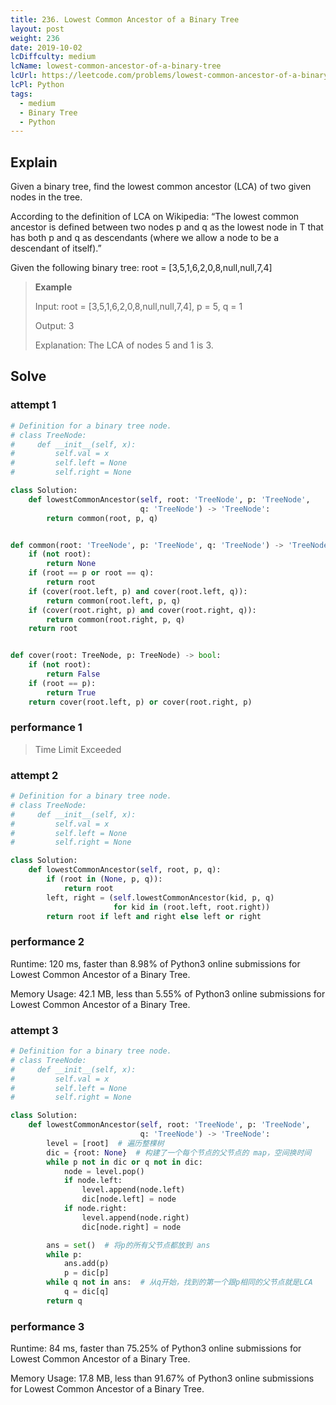```yaml
---
title: 236. Lowest Common Ancestor of a Binary Tree
layout: post
weight: 236
date: 2019-10-02
lcDiffculty: medium
lcName: lowest-common-ancestor-of-a-binary-tree
lcUrl: https://leetcode.com/problems/lowest-common-ancestor-of-a-binary-tree/
lcPl: Python
tags:
  - medium
  - Binary Tree
  - Python
---
```


## Explain

Given a binary tree, find the lowest common ancestor (LCA) of two given nodes in the tree.

According to the definition of LCA on Wikipedia: “The lowest common ancestor is defined between two nodes p and q as the lowest node in T that has both p and q as descendants (where we allow a node to be a descendant of itself).”

Given the following binary tree:  root = [3,5,1,6,2,0,8,null,null,7,4]

> **Example**
> 
> Input: root = [3,5,1,6,2,0,8,null,null,7,4], p = 5, q = 1
> 
> Output: 3
> 
> Explanation: The LCA of nodes 5 and 1 is 3.

## Solve 

### attempt 1

``` python
# Definition for a binary tree node.
# class TreeNode:
#     def __init__(self, x):
#         self.val = x
#         self.left = None
#         self.right = None

class Solution:
    def lowestCommonAncestor(self, root: 'TreeNode', p: 'TreeNode',
                             q: 'TreeNode') -> 'TreeNode':
        return common(root, p, q)


def common(root: 'TreeNode', p: 'TreeNode', q: 'TreeNode') -> 'TreeNode':
    if (not root):
        return None
    if (root == p or root == q):
        return root
    if (cover(root.left, p) and cover(root.left, q)):
        return common(root.left, p, q)
    if (cover(root.right, p) and cover(root.right, q)):
        return common(root.right, p, q)
    return root


def cover(root: TreeNode, p: TreeNode) -> bool:
    if (not root):
        return False
    if (root == p):
        return True
    return cover(root.left, p) or cover(root.right, p)
```

### performance 1

> Time Limit Exceeded

### attempt 2

``` python
# Definition for a binary tree node.
# class TreeNode:
#     def __init__(self, x):
#         self.val = x
#         self.left = None
#         self.right = None

class Solution:
    def lowestCommonAncestor(self, root, p, q):
        if (root in (None, p, q)):
            return root
        left, right = (self.lowestCommonAncestor(kid, p, q)
                       for kid in (root.left, root.right))
        return root if left and right else left or right
```

### performance 2

Runtime: 120 ms, faster than 8.98% of Python3 online submissions for Lowest Common Ancestor of a Binary Tree.

Memory Usage: 42.1 MB, less than 5.55% of Python3 online submissions for Lowest Common Ancestor of a Binary Tree.

### attempt 3

``` python
# Definition for a binary tree node.
# class TreeNode:
#     def __init__(self, x):
#         self.val = x
#         self.left = None
#         self.right = None

class Solution:
    def lowestCommonAncestor(self, root: 'TreeNode', p: 'TreeNode',
                             q: 'TreeNode') -> 'TreeNode':
        level = [root]  # 遍历整棵树
        dic = {root: None}  # 构建了一个每个节点的父节点的 map，空间换时间
        while p not in dic or q not in dic:
            node = level.pop()
            if node.left:
                level.append(node.left)
                dic[node.left] = node
            if node.right:
                level.append(node.right)
                dic[node.right] = node

        ans = set()  # 将p的所有父节点都放到 ans
        while p:
            ans.add(p)
            p = dic[p]
        while q not in ans:  # 从q开始，找到的第一个跟p相同的父节点就是LCA
            q = dic[q]
        return q
```

### performance 3

Runtime: 84 ms, faster than 75.25% of Python3 online submissions for Lowest Common Ancestor of a Binary Tree.

Memory Usage: 17.8 MB, less than 91.67% of Python3 online submissions for Lowest Common Ancestor of a Binary Tree.
